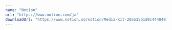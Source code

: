 ```yaml
---
name: "Notion"
url: "https://www.notion.com/ja"
downloadUrl: "https://www.notion.so/notion/Media-Kit-205535b1d9c4440497a3d7a2ac096286"
---
```

